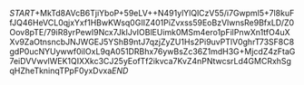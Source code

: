 $START$+MkTd8AVcB6TjiYboP+59eLV++N491ylYlQlCzV55/i7Gwpml5+7l8kuFfJQ46HeVCL0qjxYxf1HBwKWsq0GIIZ401PiZvxss59EoBzVlwnsRe9BfxLD/Z0Oov8pTE/79iR8yrPewI9Ncx7JklJvIOBlEUimk0MSm4ero1pFilPnwXn1tfO4uXXv9ZaOtnsncbJNJWGEJ5YShB9ntJ7qzjZyZU1Hs2Pi9uvPTlV0ghrT73SF8C8gdP0ucNYUywwf0iIOxL9qA051DRBhx76ywBsZc36Z1mdH3G+MjcdZ4zFtaG7eiDVVwvlWEK1QIXXkc3CJ25yEofTf2ikvca7KvZ4nPNtwcsrLd4GMCRxhSgqHZheTkninqTPpF0yxDvxa$END$